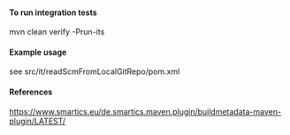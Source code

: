 #### To run integration tests

  mvn clean verify -Prun-its

#### Example usage
  
  see src/it/readScmFromLocalGitRepo/pom.xml


#### References

https://www.smartics.eu/de.smartics.maven.plugin/buildmetadata-maven-plugin/LATEST/
